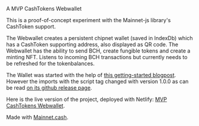 A MVP CashTokens Webwallet

This is a proof-of-concept experiment with the Mainnet-js library's CashToken support.

The Webwallet creates a persistent chipnet wallet (saved in IndexDb) which has a CashToken supporting address, also displayed as QR code.
The Webwallet has the ability to send BCH, create fungible tokens and create a minting NFT.
Listens to incoming BCH transactions but currently needs to be refreshed for the tokenbalances.

The Wallet was started with the help of [this getting-started blogpost](https://read.cash/@pat/mainnetcash-getting-started-a75b2fc6).
However the imports with the script tag changed with version 1.0.0 as can be read [on its github release page](https://github.com/mainnet-cash/mainnet-js/releases/tag/1.0.0).

Here is the live version of the project, deployed with Netlify: [MVP CashTokens Webwallet](https://mvp-cashtokens-webwallet.netlify.app/).

Made with [Mainnet.cash](https://mainnet.cash/).